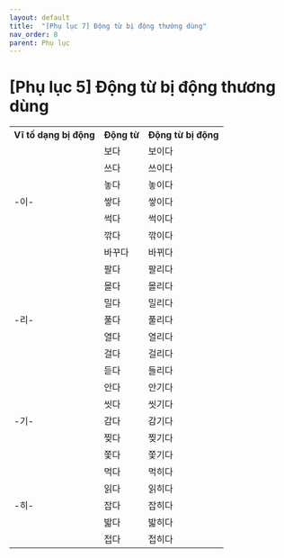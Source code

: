 ```yaml
---
layout: default
title:  "[Phụ lục 7] Động từ bị động thường dùng"
nav_order: 8
parent: Phụ lục
---
```


# [Phụ lục 5] Động từ bị động thương dùng

<table>
  <tr>
    <th>Vĩ tố dạng bị động</th>
    <th>Động từ</th>
    <th>Động từ bị động</th>
  </tr>
  <tr>
    <td rowspan ="7">-이-</td>
    <td>보다</td>
    <td>보이다</td>
  </tr>
  <tr>
    <td>쓰다</td>
    <td>쓰이다</td>
  </tr>
  <tr>
    <td>놓다</td>
    <td>놓이다</td>
  </tr>
  <tr>
    <td>쌓다</td>
    <td>쌓이다</td>
  </tr>
  <tr>
    <td>썩다</td>
    <td>썩이다</td>
  </tr>
  <tr>
    <td>깎다</td>
    <td>깎이다</td>
  </tr>
  <tr>
    <td>바꾸다</td>
    <td>바뀌다</td>
  </tr>
  <tr>
    <td rowspan ="7">-리-</td>
    <td>팔다</td>
    <td>팔리다</td>
  </tr>
  <tr>
    <td>몰다</td>
    <td>몰리다</td>
  </tr>
  <tr>
    <td>밀다</td>
    <td>밀리다</td>
  </tr>
  <tr>
    <td>풀다</td>
    <td>풀리다</td>
  </tr>
  <tr>
    <td>열다</td>
    <td>열리다</td>
  </tr>
  <tr>
    <td>걸다</td>
    <td>걸리다</td>
  </tr>
  <tr>
    <td>듣다</td>
    <td>들리다</td>
  </tr>
  <tr>
    <td rowspan ="5">-기-</td>
    <td>안다</td>
    <td>안기다</td>
  </tr>
  <tr>
    <td>씻다</td>
    <td>씻기다</td>
  </tr>
  <tr>
    <td>감다</td>
    <td>감기다</td>
  </tr>
  <tr>
    <td>찢다</td>
    <td>찢기다</td>
  </tr>
  <tr>
    <td>쫓다</td>
    <td>쫓기다</td>
  </tr>
  <tr>
    <td rowspan = "5">-히-</td>
    <td>먹다</td>
    <td>먹히다</td>
  </tr>
  <tr>
    <td>읽다</td>
    <td>읽히다</td>
  </tr>
  <tr>
    <td>잡다</td>
    <td>잡히다</td>
  </tr>
  <tr>
    <td>밟다</td>
    <td>밟히다</td>
  </tr>
  <tr>
    <td>접다</td>
    <td>접히다</td>
  </tr>
</table>

